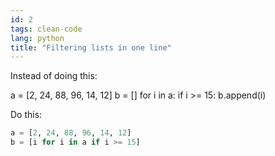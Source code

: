```yaml
---
id: 2
tags: clean-code
lang: python
title: "Filtering lists in one line"
---
```


Instead of doing this:

a = [2, 24, 88, 96, 14, 12]
b = []
for i in a:
	if i >= 15:
		b.append(i)

Do this:

```python
a = [2, 24, 88, 96, 14, 12]
b = [i for i in a if i >= 15] 
```
